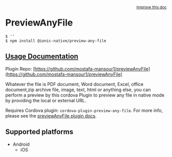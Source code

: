 <a style="float:right;font-size:12px;" href="http://github.com/ionic-team/ionic-native/edit/master/src/@ionic-native/plugins/preview-any-file/index.ts#L12">
  Improve this doc
</a>

# PreviewAnyFile

```
$ ''
$ npm install @ionic-native/preview-any-file
```

## [Usage Documentation](https://ionicframework.com/docs/native/preview-any-file/)

Plugin Repo: [https://github.com/mostafa-mansour1/previewAnyFile](https://github.com/mostafa-mansour1/previewAnyFile)

Whatever the file is PDF document, Word document, Excel, office document,zip archive file, image, text, html or anything else, you can perform a preview by this cordova Plugin to preview any file in native mode by providing the local or external URL.

 Requires Cordova plugin: `cordova-plugin-preview-any-file`. For more info, please see the [previewAnyFile plugin docs](https://github.com/mostafa-mansour1/previewAnyFile).

## Supported platforms

- Android
  - iOS
  


